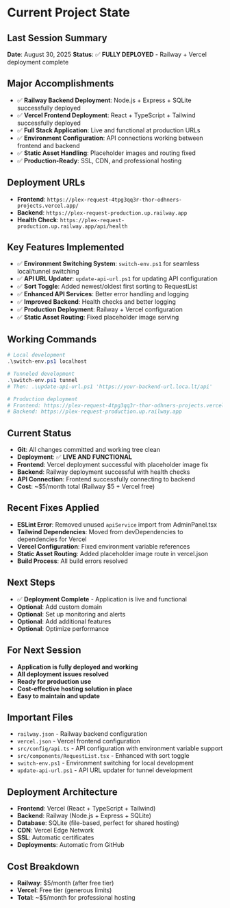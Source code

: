 # Current Project State

## Last Session Summary
**Date**: August 30, 2025
**Status**: ✅ **FULLY DEPLOYED** - Railway + Vercel deployment complete

## Major Accomplishments
- ✅ **Railway Backend Deployment**: Node.js + Express + SQLite successfully deployed
- ✅ **Vercel Frontend Deployment**: React + TypeScript + Tailwind successfully deployed
- ✅ **Full Stack Application**: Live and functional at production URLs
- ✅ **Environment Configuration**: API connections working between frontend and backend
- ✅ **Static Asset Handling**: Placeholder images and routing fixed
- ✅ **Production-Ready**: SSL, CDN, and professional hosting

## Deployment URLs
- **Frontend**: `https://plex-request-4tpg3qq3r-thor-odhners-projects.vercel.app/`
- **Backend**: `https://plex-request-production.up.railway.app`
- **Health Check**: `https://plex-request-production.up.railway.app/api/health`

## Key Features Implemented
- ✅ **Environment Switching System**: `switch-env.ps1` for seamless local/tunnel switching
- ✅ **API URL Updater**: `update-api-url.ps1` for updating API configuration
- ✅ **Sort Toggle**: Added newest/oldest first sorting to RequestList
- ✅ **Enhanced API Services**: Better error handling and logging
- ✅ **Improved Backend**: Health checks and better logging
- ✅ **Production Deployment**: Railway + Vercel configuration
- ✅ **Static Asset Routing**: Fixed placeholder image serving

## Working Commands
```powershell
# Local development
.\switch-env.ps1 localhost

# Tunneled development  
.\switch-env.ps1 tunnel
# Then: .\update-api-url.ps1 'https://your-backend-url.loca.lt/api'

# Production deployment
# Frontend: https://plex-request-4tpg3qq3r-thor-odhners-projects.vercel.app/
# Backend: https://plex-request-production.up.railway.app
```

## Current Status
- **Git**: All changes committed and working tree clean
- **Deployment**: ✅ **LIVE AND FUNCTIONAL**
- **Frontend**: Vercel deployment successful with placeholder image fix
- **Backend**: Railway deployment successful with health checks
- **API Connection**: Frontend successfully connecting to backend
- **Cost**: ~$5/month total (Railway $5 + Vercel free)

## Recent Fixes Applied
- **ESLint Error**: Removed unused `apiService` import from AdminPanel.tsx
- **Tailwind Dependencies**: Moved from devDependencies to dependencies for Vercel
- **Vercel Configuration**: Fixed environment variable references
- **Static Asset Routing**: Added placeholder image route in vercel.json
- **Build Process**: All build errors resolved

## Next Steps
- ✅ **Deployment Complete** - Application is live and functional
- **Optional**: Add custom domain
- **Optional**: Set up monitoring and alerts
- **Optional**: Add additional features
- **Optional**: Optimize performance

## For Next Session
- **Application is fully deployed and working**
- **All deployment issues resolved**
- **Ready for production use**
- **Cost-effective hosting solution in place**
- **Easy to maintain and update**

## Important Files
- `railway.json` - Railway backend configuration
- `vercel.json` - Vercel frontend configuration
- `src/config/api.ts` - API configuration with environment variable support
- `src/components/RequestList.tsx` - Enhanced with sort toggle
- `switch-env.ps1` - Environment switching for local development
- `update-api-url.ps1` - API URL updater for tunnel development

## Deployment Architecture
- **Frontend**: Vercel (React + TypeScript + Tailwind)
- **Backend**: Railway (Node.js + Express + SQLite)
- **Database**: SQLite (file-based, perfect for shared hosting)
- **CDN**: Vercel Edge Network
- **SSL**: Automatic certificates
- **Deployments**: Automatic from GitHub

## Cost Breakdown
- **Railway**: $5/month (after free tier)
- **Vercel**: Free tier (generous limits)
- **Total**: ~$5/month for professional hosting
